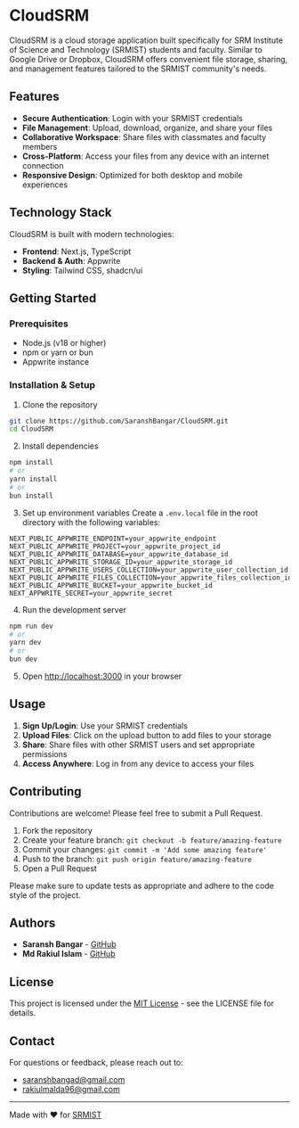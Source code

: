 # CloudSRM

CloudSRM is a cloud storage application built specifically for SRM Institute of Science and Technology (SRMIST) students and faculty. Similar to Google Drive or Dropbox, CloudSRM offers convenient file storage, sharing, and management features tailored to the SRMIST community's needs.

## Features

- **Secure Authentication**: Login with your SRMIST credentials
- **File Management**: Upload, download, organize, and share your files
- **Collaborative Workspace**: Share files with classmates and faculty members
- **Cross-Platform**: Access your files from any device with an internet connection
- **Responsive Design**: Optimized for both desktop and mobile experiences

## Technology Stack

CloudSRM is built with modern technologies:

- **Frontend**: Next.js, TypeScript
- **Backend & Auth**: Appwrite
- **Styling**: Tailwind CSS, shadcn/ui

## Getting Started

### Prerequisites

- Node.js (v18 or higher)
- npm or yarn or bun
- Appwrite instance

### Installation & Setup

1. Clone the repository

```bash
git clone https://github.com/SaranshBangar/CloudSRM.git
cd CloudSRM
```

2. Install dependencies

```bash
npm install
# or
yarn install
# or
bun install
```

3. Set up environment variables
   Create a `.env.local` file in the root directory with the following variables:

```
NEXT_PUBLIC_APPWRITE_ENDPOINT=your_appwrite_endpoint
NEXT_PUBLIC_APPWRITE_PROJECT=your_appwrite_project_id
NEXT_PUBLIC_APPWRITE_DATABASE=your_appwrite_database_id
NEXT_PUBLIC_APPWRITE_STORAGE_ID=your_appwrite_storage_id
NEXT_PUBLIC_APPWRITE_USERS_COLLECTION=your_appwrite_user_collection_id
NEXT_PUBLIC_APPWRITE_FILES_COLLECTION=your_appwrite_files_collection_id
NEXT_PUBLIC_APPWRITE_BUCKET=your_appwrite_bucket_id
NEXT_APPWRITE_SECRET=your_appwrite_secret
```

4. Run the development server

```bash
npm run dev
# or
yarn dev
# or
bun dev
```

5. Open [http://localhost:3000](http://localhost:3000) in your browser

## Usage

1. **Sign Up/Login**: Use your SRMIST credentials
2. **Upload Files**: Click on the upload button to add files to your storage
3. **Share**: Share files with other SRMIST users and set appropriate permissions
4. **Access Anywhere**: Log in from any device to access your files

## Contributing

Contributions are welcome! Please feel free to submit a Pull Request.

1. Fork the repository
2. Create your feature branch: `git checkout -b feature/amazing-feature`
3. Commit your changes: `git commit -m 'Add some amazing feature'`
4. Push to the branch: `git push origin feature/amazing-feature`
5. Open a Pull Request

Please make sure to update tests as appropriate and adhere to the code style of the project.

## Authors

- **Saransh Bangar** - [GitHub](https://www.linkedin.com/in/saransh-bangar/)
- **Md Rakiul Islam** - [GitHub](https://www.linkedin.com/in/rakiul-islam/)

## License

This project is licensed under the [MIT License](LICENSE) - see the LICENSE file for details.

## Contact

For questions or feedback, please reach out to:

- saranshbangad@gmail.com
- rakiulmalda96@gmail.com

---

Made with ❤️ for [SRMIST](https://www.srmist.edu.in/)
